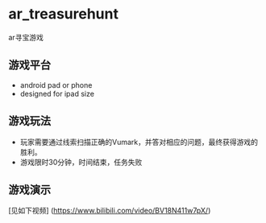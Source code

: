 # ar_treasurehunt
 ar寻宝游戏
 
 ## 游戏平台
 - android pad or phone
 - designed for ipad size
 
 ## 游戏玩法
 - 玩家需要通过线索扫描正确的Vumark，并答对相应的问题，最终获得游戏的胜利。
 - 游戏限时30分钟，时间结束，任务失败
 
 ## 游戏演示
 [见如下视频] (https://www.bilibili.com/video/BV18N411w7pX/)
